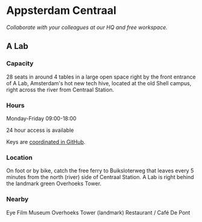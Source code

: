 # Appsterdam Centraal
_Collaborate with your colleagues at our HQ and free workspace._

## A Lab

### Capacity

28 seats in around 4 tables in a large open space right by the front entrance of A Lab, Amsterdam's hot new tech hive, located at the old Shell campus, right across the river from Centraal Station.

### Hours

Monday-Friday 09:00-18:00

24 hour access is available

Keys are [coordinated in GitHub](https://github.com/Appsterdam/open/issues/21). 

### Location

On foot or by bike, catch the free ferry to Buiksloterweg that leaves every 5 minutes from the north (river) side of Centraal Station. A Lab is right behind the landmark green Overhoeks Tower.

### Nearby

Eye Film Museum
Overhoeks Tower (landmark)
Restaurant / Café De Pont
